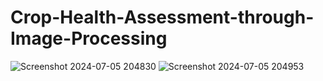 # Crop-Health-Assessment-through-Image-Processing
![Screenshot 2024-07-05 204830](https://github.com/Anvekar123/Crop-Health-Assessment-through-Image-Processing-/assets/105410447/4043cf90-ff50-4ee4-8ed6-44226da4bd7f)
![Screenshot 2024-07-05 204953](https://github.com/Anvekar123/Crop-Health-Assessment-through-Image-Processing-/assets/105410447/8710b918-8c0a-4c2a-abcd-45f7d1b9092f)
